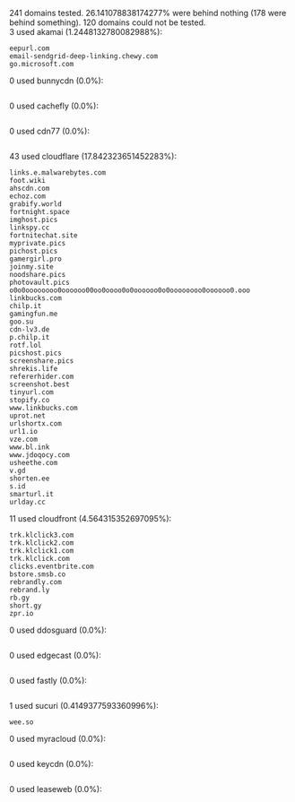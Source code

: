 241 domains tested. 26.141078838174277% were behind nothing (178 were behind something). 120 domains could not be tested.<br>
3 used akamai (1.2448132780082988%):
```
eepurl.com
email-sendgrid-deep-linking.chewy.com
go.microsoft.com
```

0 used bunnycdn (0.0%):
```

```

0 used cachefly (0.0%):
```

```

0 used cdn77 (0.0%):
```

```

43 used cloudflare (17.842323651452283%):
```
links.e.malwarebytes.com
foot.wiki
ahscdn.com
echoz.com
grabify.world
fortnight.space
imghost.pics
linkspy.cc
fortnitechat.site
myprivate.pics
pichost.pics
gamergirl.pro
joinmy.site
noodshare.pics
photovault.pics
o0o0oooooooo0oooooo00oo0oooo0o0oooooo0o0oooooooo0oooooo0.ooo
linkbucks.com
chilp.it
gamingfun.me
goo.su
cdn-lv3.de
p.chilp.it
rotf.lol
picshost.pics
screenshare.pics
shrekis.life
refererhider.com
screenshot.best
tinyurl.com
stopify.co
www.linkbucks.com
uprot.net
urlshortx.com
url1.io
vze.com
www.bl.ink
www.jdoqocy.com
usheethe.com
v.gd
shorten.ee
s.id
smarturl.it
urlday.cc
```

11 used cloudfront (4.564315352697095%):
```
trk.klclick3.com
trk.klclick2.com
trk.klclick1.com
trk.klclick.com
clicks.eventbrite.com
bstore.smsb.co
rebrandly.com
rebrand.ly
rb.gy
short.gy
zpr.io
```

0 used ddosguard (0.0%):
```

```

0 used edgecast (0.0%):
```

```

0 used fastly (0.0%):
```

```

1 used sucuri (0.4149377593360996%):
```
wee.so
```

0 used myracloud (0.0%):
```

```

0 used keycdn (0.0%):
```

```

0 used leaseweb (0.0%):
```

```
